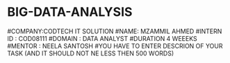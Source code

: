 # BIG-DATA-ANALYSIS
#COMPANY:CODTECH IT  SOLUTION
#NAME: MZAMMIL AHMED
#INTERN ID : COD08111
#DOMAIN : DATA ANALYST
 #DURATION 4 WEEEKS
 #MENTOR : NEELA SANTOSH
 #YOU HAVE TO ENTER DESCRION OF YOUR TASK (AND IT SHOULD NOT NE LESS THEN 500 WORDS)
